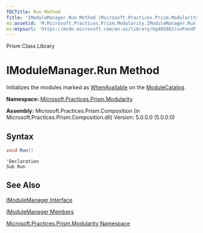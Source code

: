 ```yaml
---
TOCTitle: Run Method
Title: 'IModuleManager.Run Method (Microsoft.Practices.Prism.Modularity)'
ms:assetid: 'M:Microsoft.Practices.Prism.Modularity.IModuleManager.Run'
ms:mtpsurl: 'https://msdn.microsoft.com/en-us/library/Gg405862(v=PandP.50)'
---
```


Prism Class Library

# IModuleManager.Run Method

Initializes the modules marked as [WhenAvailable](https://msdn.microsoft.com/en-us/library/microsoft.practices.prism.modularity.initializationmode(v=pandp.50)) on the [ModuleCatalog](https://msdn.microsoft.com/en-us/library/microsoft.practices.prism.modularity.modulecatalog(v=pandp.50)).

**Namespace:** [Microsoft.Practices.Prism.Modularity](https://msdn.microsoft.com/en-us/library/microsoft.practices.prism.modularity(v=pandp.50))

**Assembly:** Microsoft.Practices.Prism.Composition (in Microsoft.Practices.Prism.Composition.dll) Version: 5.0.0.0 (5.0.0.0)

## Syntax

```C#
void Run()
```

```VB
'Declaration
Sub Run
```

## See Also


[IModuleManager Interface](https://msdn.microsoft.com/en-us/library/microsoft.practices.prism.modularity.imodulemanager(v=pandp.50))

[IModuleManager Members](https://msdn.microsoft.com/en-us/library/microsoft.practices.prism.modularity.imodulemanager_members(v=pandp.50))

[Microsoft.Practices.Prism.Modularity Namespace](https://msdn.microsoft.com/en-us/library/microsoft.practices.prism.modularity(v=pandp.50))
